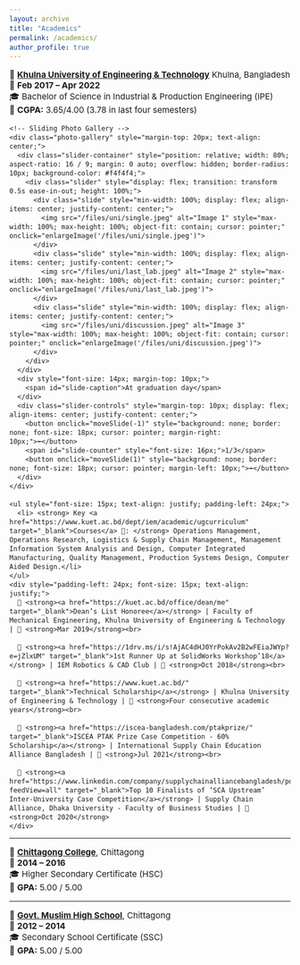 ```yaml
---
layout: archive
title: "Academics"
permalink: /academics/
author_profile: true
---
```


<div class="main-content">
  <!-- <h2 style="text-align: left; font-size: 18px; text-align: left;">ACADEMICS</h2> -->

  <div class="education" data-year="2022">
    <p style="font-size: 15px; text-align: justify;">🏫 <strong><a href="https://kuet.ac.bd/" target="_blank">Khulna University of Engineering & Technology</a></strong> Khulna, Bangladesh<br>📅 <strong>Feb 2017 – Apr 2022</strong><br>🎓 Bachelor of Science in Industrial & Production Engineering (IPE)<br>🎯 <strong>CGPA:</strong> 3.65/4.00 (3.78 in last four semesters)</p>

    <!-- Sliding Photo Gallery -->
    <div class="photo-gallery" style="margin-top: 20px; text-align: center;">
      <div class="slider-container" style="position: relative; width: 80%; aspect-ratio: 16 / 9; margin: 0 auto; overflow: hidden; border-radius: 10px; background-color: #f4f4f4;">
        <div class="slider" style="display: flex; transition: transform 0.5s ease-in-out; height: 100%;">
          <div class="slide" style="min-width: 100%; display: flex; align-items: center; justify-content: center;">
            <img src="/files/uni/single.jpeg" alt="Image 1" style="max-width: 100%; max-height: 100%; object-fit: contain; cursor: pointer;" onclick="enlargeImage('/files/uni/single.jpeg')">
          </div>
          <div class="slide" style="min-width: 100%; display: flex; align-items: center; justify-content: center;">
            <img src="/files/uni/last_lab.jpeg" alt="Image 2" style="max-width: 100%; max-height: 100%; object-fit: contain; cursor: pointer;" onclick="enlargeImage('/files/uni/last_lab.jpeg')">
          </div>
          <div class="slide" style="min-width: 100%; display: flex; align-items: center; justify-content: center;">
            <img src="/files/uni/discussion.jpeg" alt="Image 3" style="max-width: 100%; max-height: 100%; object-fit: contain; cursor: pointer;" onclick="enlargeImage('/files/uni/discussion.jpeg')">
          </div>
        </div>
      </div>
      <div style="font-size: 14px; margin-top: 10px;">
        <span id="slide-caption">At graduation day</span>
      </div>
      <div class="slider-controls" style="margin-top: 10px; display: flex; align-items: center; justify-content: center;">
        <button onclick="moveSlide(-1)" style="background: none; border: none; font-size: 18px; cursor: pointer; margin-right: 10px;">⬅️</button>
        <span id="slide-counter" style="font-size: 16px;">1/3</span>
        <button onclick="moveSlide(1)" style="background: none; border: none; font-size: 18px; cursor: pointer; margin-left: 10px;">➡️</button>
      </div>
    </div>

    <ul style="font-size: 15px; text-align: justify; padding-left: 24px;">
      <li> <strong> Key <a href="https://www.kuet.ac.bd/dept/iem/academic/ugcurriculum" target="_blank">Courses</a> 📖: </strong> Operations Management, Operations Research, Logistics & Supply Chain Management, Management Information System Analysis and Design, Computer Integrated Manufacturing, Quality Management, Production Systems Design, Computer Aided Design.</li>
    </ul>
    <div style="padding-left: 24px; font-size: 15px; text-align: justify;">
      🏅 <strong><a href="https://kuet.ac.bd/office/dean/me" target="_blank">Dean’s List Honoree</a></strong> | Faculty of Mechanical Engineering, Khulna University of Engineering & Technology | 📅 <strong>Mar 2019</strong><br>

      🏅 <strong><a href="https://1drv.ms/i/s!AjAC4dHJ0YrPokAv2B2wFEiaJWYp?e=jZlxUM" target="_blank">1st Runner Up at SolidWorks Workshop’18</a></strong> | IEM Robotics & CAD Club | 📅 <strong>Oct 2018</strong><br>

      🏅 <strong><a href="https://www.kuet.ac.bd/" target="_blank">Technical Scholarship</a></strong> | Khulna University of Engineering & Technology | 📅 <strong>Four consecutive academic years</strong><br>

      🏅 <strong><a href="https://iscea-bangladesh.com/ptakprize/" target="_blank">ISCEA PTAK Prize Case Competition - 60% Scholarship</a></strong> | International Supply Chain Education Alliance Bangladesh | 📅 <strong>Jul 2021</strong><br>

      🏅 <strong><a href="https://www.linkedin.com/company/supplychainalliancebangladesh/posts/?feedView=all" target="_blank">Top 10 Finalists of ‘SCA Upstream’ Inter-University Case Competition</a></strong> | Supply Chain Alliance, Dhaka University - Faculty of Business Studies | 📅 <strong>Oct 2020</strong>
    </div>
  </div>

  <hr>

  <div class="education" data-year="2016">
    <p style="font-size: 15px; text-align: justify;">🏫 <strong><a href="https://ctgcollege.gov.bd/" target="_blank">Chittagong College</a></strong>, Chittagong<br>📅 <strong>2014 – 2016</strong><br>🎓 Higher Secondary Certificate (HSC)<br>🎯 <strong>GPA:</strong> 5.00 / 5.00</p>
  </div>

  <hr>

  <div class="education" data-year="2014">
    <p style="font-size: 15px; text-align: justify;">🏫 <strong><a href="https://gmhsctg.tsmts.com/" target="_blank">Govt. Muslim High School</a></strong>, Chittagong<br>📅 <strong>2012 – 2014</strong><br>🎓 Secondary School Certificate (SSC)<br>🎯 <strong>GPA:</strong> 5.00 / 5.00</p>
  </div>
</div>

<div id="imageModal" style="display: none; position: fixed; top: 0; left: 0; width: 100%; height: 100%; background-color: rgba(0, 0, 0, 0.8); z-index: 1000; align-items: center; justify-content: center;">
  <span style="position: absolute; top: 20px; right: 30px; font-size: 30px; color: white; cursor: pointer;" onclick="closeModal()">&times;</span>
  <img id="modalImage" src="" style="max-width: 90%; max-height: 90%; border-radius: 10px;">
</div>

<script>
let currentSlide = 0;
const totalSlides = document.querySelectorAll('.slide').length;
const captions = ["At graduation day", "Last lab at university", "Post central viva discussion"];
const counterElement = document.getElementById('slide-counter');
const captionElement = document.getElementById('slide-caption');

function moveSlide(direction) {
  const slider = document.querySelector('.slider');
  currentSlide = (currentSlide + direction + totalSlides) % totalSlides;
  slider.style.transform = `translateX(-${currentSlide * 100}%)`;
  counterElement.textContent = `${currentSlide + 1}/${totalSlides}`;
  captionElement.textContent = captions[currentSlide];
}

// Auto-slide every 2 seconds
setInterval(() => {
  moveSlide(1);
}, 2000);

function enlargeImage(src) {
  const modal = document.getElementById('imageModal');
  const modalImage = document.getElementById('modalImage');
  modal.style.display = 'flex';
  modalImage.src = src;
}

function closeModal() {
  const modal = document.getElementById('imageModal');
  modal.style.display = 'none';
}
</script>
